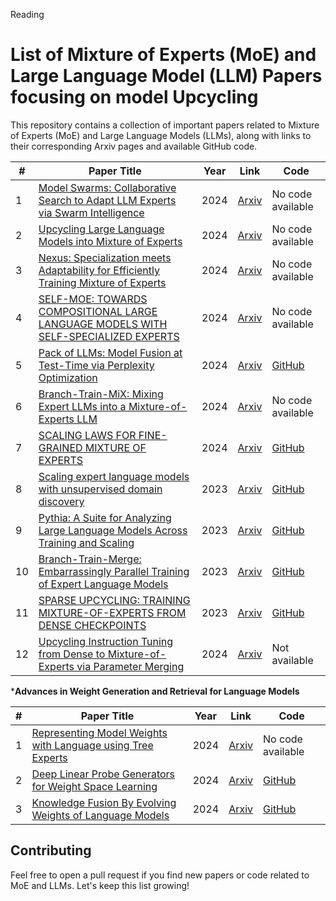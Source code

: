 Reading


# List of Mixture of Experts (MoE) and Large Language Model (LLM) Papers focusing on model Upcycling

This repository contains a collection of important papers related to Mixture of Experts (MoE) and Large Language Models (LLMs), along with links to their corresponding Arxiv pages and available GitHub code.


| **#** | **Paper Title**                                                                                                         | **Year** | **Link**                                                              | **Code**                                                             |
|-------|--------------------------------------------------------------------------------------------------------------------------|----------|-----------------------------------------------------------------------|----------------------------------------------------------------------|
| 1     | [Model Swarms: Collaborative Search to Adapt LLM Experts via Swarm Intelligence](https://arxiv.org/abs/2410.11163)       | 2024     | [Arxiv](https://arxiv.org/abs/2410.11163)                             | No code available                                                    |
| 2     | [Upcycling Large Language Models into Mixture of Experts](https://arxiv.org/abs/2410.07524)                              | 2024     | [Arxiv](https://arxiv.org/abs/2410.07524)                             | No code available                                                    |
| 3     | [Nexus: Specialization meets Adaptability for Efficiently Training Mixture of Experts](https://arxiv.org/abs/2408.15901) | 2024     | [Arxiv](https://arxiv.org/abs/2408.15901)                             | No code available                                                    |
| 4     | [SELF-MOE: TOWARDS COMPOSITIONAL LARGE LANGUAGE MODELS WITH SELF-SPECIALIZED EXPERTS](https://arxiv.org/abs/2406.12034)  | 2024     | [Arxiv](https://arxiv.org/abs/2406.12034)                             | No code available                                                    |
| 5     | [Pack of LLMs: Model Fusion at Test-Time via Perplexity Optimization](https://arxiv.org/abs/2404.11531)                 | 2024     | [Arxiv](https://arxiv.org/abs/2404.11531)                             | [GitHub](https://github.com/cmavro/packllm)                          |
| 6     | [Branch-Train-MiX: Mixing Expert LLMs into a Mixture-of-Experts LLM](https://arxiv.org/abs/2403.07816)                   | 2024     | [Arxiv](https://arxiv.org/abs/2403.07816)                             | No code available                                                    |
| 7     | [SCALING LAWS FOR FINE-GRAINED MIXTURE OF EXPERTS](https://arxiv.org/abs/2402.07871)                                     | 2024     | [Arxiv](https://arxiv.org/abs/2402.07871)                             | [GitHub](https://github.com/llm-random/llm-random)                   |
| 8     | [Scaling expert language models with unsupervised domain discovery](https://arxiv.org/abs/2303.14177)                    | 2023     | [Arxiv](https://arxiv.org/abs/2303.14177)                             | [GitHub](https://github.com/kernelmachine/cbtm)                      |
| 9     | [Pythia: A Suite for Analyzing Large Language Models Across Training and Scaling](https://arxiv.org/abs/2304.01373)      | 2023     | [Arxiv](https://arxiv.org/abs/2304.01373)                             | [GitHub](https://github.com/eleutherai/pythia)                       |
| 10    | [Branch-Train-Merge: Embarrassingly Parallel Training of Expert Language Models](https://arxiv.org/abs/2208.03306)       | 2023     | [Arxiv](https://arxiv.org/abs/2208.03306)                             | [GitHub](https://github.com/hadasah/btm)                             |
| 11    | [SPARSE UPCYCLING: TRAINING MIXTURE-OF-EXPERTS FROM DENSE CHECKPOINTS](https://arxiv.org/abs/2212.05055)                 | 2023     | [Arxiv](https://arxiv.org/abs/2212.05055)                             | [GitHub](https://github.com/google-research/vmoe)                    |
| 12   | [Upcycling Instruction Tuning from Dense to Mixture-of-Experts via Parameter Merging](https://arxiv.org/abs/2410.01610)                 | 2024    | [Arxiv](https://arxiv.org/abs/2410.01610)                             | Not available                   |




***Advances in Weight Generation and Retrieval for Language Models**

| **#** | **Paper Title**                                                                                                         | **Year** | **Link**                                                              | **Code**                                                             |
|-------|--------------------------------------------------------------------------------------------------------------------------|----------|-----------------------------------------------------------------------|----------------------------------------------------------------------|
| 1     | [Representing Model Weights with Language using Tree Experts](https://arxiv.org/abs/2410.13569)                          | 2024     | [Arxiv](https://arxiv.org/abs/2410.13569)                             | No code available                                                    |
| 2     | [Deep Linear Probe Generators for Weight Space Learning](https://arxiv.org/abs/2410.10811)                               | 2024     | [Arxiv](https://arxiv.org/abs/2410.10811)                             | [GitHub](https://github.com/jonkahana/ProbeGen)                      |
| 3     | [Knowledge Fusion By Evolving Weights of Language Models](https://arxiv.org/abs/2406.12208)                              | 2024     | [Arxiv](https://arxiv.org/abs/2406.12208)                             | [GitHub](https://github.com/duguodong7/model-evolution)              |




## Contributing
Feel free to open a pull request if you find new papers or code related to MoE and LLMs. Let's keep this list growing!

